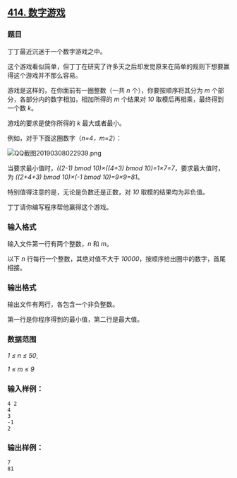 ## [414. 数字游戏](https://www.acwing.com/problem/content/416/)

### 题目

丁丁最近沉迷于一个数字游戏之中。

这个游戏看似简单，但丁丁在研究了许多天之后却发觉原来在简单的规则下想要赢得这个游戏并不那么容易。

游戏是这样的，在你面前有一圈整数（一共 *n* 个），你要按顺序将其分为 *m* 个部分，各部分内的数字相加，相加所得的 *m* 个结果对 *10* 取模后再相乘，最终得到一个数 *k*。

游戏的要求是使你所得的 *k* 最大或者最小。

例如，对于下面这圈数字（*n=4，m=2*）：

 ![QQ截图20190308022939.png](/media/article/image/2019/03/08/19_fee91a1641-QQ截图20190308022939.png)

当要求最小值时，*((2-1) bmod 10)×((4+3) bmod 10)=1×7=7*，要求最大值时，为 *((2+4+3) bmod 10)×(-1 bmod 10)=9×9=81*。

特别值得注意的是，无论是负数还是正数，对 *10* 取模的结果均为非负值。

丁丁请你编写程序帮他赢得这个游戏。

### 输入格式

输入文件第一行有两个整数，*n* 和 *m*。

以下 *n* 行每行一个整数，其绝对值不大于 *10000*，按顺序给出圈中的数字，首尾相接。

### 输出格式

输出文件有两行，各包含一个非负整数。

第一行是你程序得到的最小值，第二行是最大值。

### 数据范围

*1 ≤ n ≤ 50*,

*1 ≤ m ≤ 9*

### 输入样例：

```
4 2
4
3
-1
2
```

### 输出样例：

```
7
81
```
